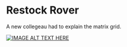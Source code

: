 # Restock Rover 

A new collegeau had to explain the matrix grid. 

[![IMAGE ALT TEXT HERE](https://www.youtube.com/watch?v=SlglvSgsgTY.jpg)](https://www.youtube.com/watch?v=SlglvSgsgTY)
